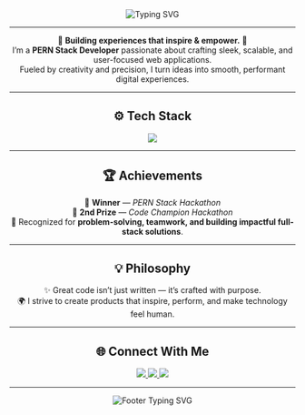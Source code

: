 <!-- HEADER -->
<div align="center">

<img src="https://readme-typing-svg.herokuapp.com?font=Fira+Code&size=30&duration=3000&pause=1000&color=BD93F9&center=true&vCenter=true&width=600&lines=Hey!+I'm+Adarsh+Yadav;I'm+a+Full+Stack+Developer+💻;Creator+%7C+Builder+%7C+Innovator" alt="Typing SVG" />

</div>

---

<!-- INTRO -->
<div align="center">

🌌 <strong>Building experiences that inspire & empower.</strong> 🌌  
I’m a <strong>PERN Stack Developer</strong> passionate about crafting sleek, scalable, and user-focused web applications.  
Fueled by creativity and precision, I turn ideas into smooth, performant digital experiences.

</div>

---

<!-- TECH STACK -->
<h2 align="center">⚙️ Tech Stack</h2>

<p align="center">
  <img src="https://skillicons.dev/icons?i=react,nodejs,express,postgresql,mongodb,js,html,css,tailwind,git,github,vscode,docker&theme=dark" />
</p>

---

<!-- ACHIEVEMENTS -->
<h2 align="center">🏆 Achievements</h2>

<p align="center">
  🥇 <strong>Winner</strong> — <em>PERN Stack Hackathon</em> <br/>
  🥈 <strong>2nd Prize</strong> — <em>Code Champion Hackathon</em> <br/>
  🚀 Recognized for <strong>problem-solving, teamwork, and building impactful full-stack solutions</strong>.
</p>

---

<!-- PHILOSOPHY -->
<h2 align="center">💡 Philosophy</h2>

<p align="center">
  ✨ Great code isn’t just written — it’s crafted with purpose.  
  <br/>
  🌍 I strive to create products that inspire, perform, and make technology feel human.
</p>

---

<!-- CONNECT -->
<h2 align="center">🌐 Connect With Me</h2>

<p align="center">
  <a href="https://github.com/adarshy129" target="_blank">
    <img src="https://img.shields.io/badge/GitHub-1E1E2E?style=for-the-badge&logo=github&logoColor=00D9FF" />
  </a>
  <a href="https://www.linkedin.com/in/adarsh-yadav-b28649219/" target="_blank">
    <img src="https://img.shields.io/badge/LinkedIn-1E1E2E?style=for-the-badge&logo=linkedin&logoColor=0A66C2" />
  </a>
  <a href="mailto:adarshy129@gmail.com" target="_blank">
    <img src="https://img.shields.io/badge/Email-1E1E2E?style=for-the-badge&logo=gmail&logoColor=FF4B4B" />
  </a>
</p>

---

<!-- FOOTER -->
<p align="center">
  <img src="https://readme-typing-svg.herokuapp.com?font=JetBrains+Mono&size=20&duration=2500&pause=1000&color=BD93F9&center=true&vCenter=true&width=480&lines=Code+with+passion+and+precision.;Think.+Build.+Deliver.;Innovate.+Iterate.+Inspire." alt="Footer Typing SVG" />
</p>
